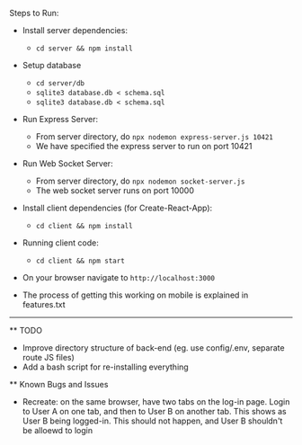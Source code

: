 Steps to Run:
- Install server dependencies:
    - `cd server && npm install`

- Setup database
    - `cd server/db`
    - `sqlite3 database.db < schema.sql`
    - `sqlite3 database.db < schema.sql`

- Run Express Server:
    - From server directory, do `npx nodemon express-server.js 10421`
    - We have specified the express server to run on port 10421

- Run Web Socket Server:
    - From server directory, do `npx nodemon socket-server.js`
    - The web socket server runs on port 10000
    
- Install client dependencies (for Create-React-App):
    - `cd client && npm install`

- Running client code:
    - `cd client && npm start`

- On your browser navigate to `http://localhost:3000`

- The process of getting this working on mobile is explained in features.txt



----------------------------------------------------
** TODO
- Improve directory structure of back-end (eg. use config/.env, separate route JS files)
- Add a bash script for re-installing everything

** Known Bugs and Issues
- Recreate: on the same browser, have two tabs on the log-in page. Login to User A on one tab, and then to User B on another tab. This shows as User B being logged-in. This should not happen, and User B shouldn't be alloewd to login

